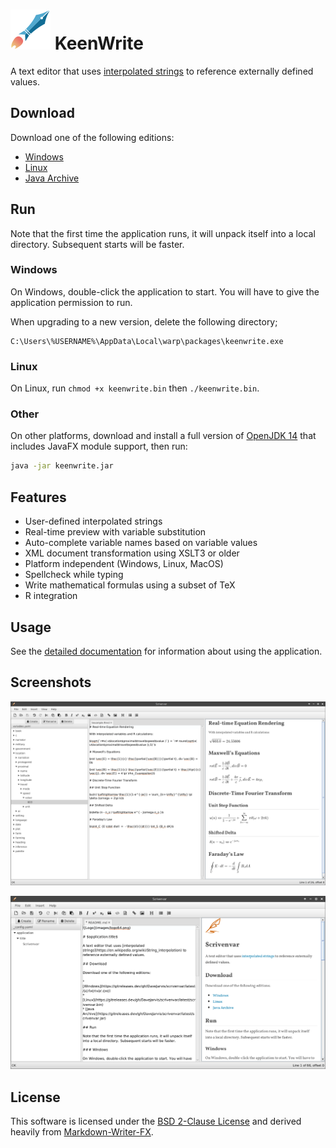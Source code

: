 # ![Logo](docs/images/logo64.png) KeenWrite

A text editor that uses [interpolated strings](https://en.wikipedia.org/wiki/String_interpolation) to reference externally defined values.

## Download

Download one of the following editions:

* [Windows](https://gitreleases.dev/gh/DaveJarvis/keenwrite/latest/keenwrite.exe)
* [Linux](https://gitreleases.dev/gh/DaveJarvis/keenwrite/latest/keenwrite.bin)
* [Java Archive](https://gitreleases.dev/gh/DaveJarvis/keenwrite/latest/keenwrite.jar)

## Run

Note that the first time the application runs, it will unpack itself into a local directory. Subsequent starts will be faster.

### Windows

On Windows, double-click the application to start. You will have to give the application permission to run.

When upgrading to a new version, delete the following directory;

    C:\Users\%USERNAME%\AppData\Local\warp\packages\keenwrite.exe

### Linux

On Linux, run `chmod +x keenwrite.bin` then `./keenwrite.bin`.

### Other

On other platforms, download and install a full version of [OpenJDK 14](https://bell-sw.com/) that includes JavaFX module support, then run:

``` bash
java -jar keenwrite.jar
```

## Features

* User-defined interpolated strings
* Real-time preview with variable substitution
* Auto-complete variable names based on variable values
* XML document transformation using XSLT3 or older
* Platform independent (Windows, Linux, MacOS)
* Spellcheck while typing
* Write mathematical formulas using a subset of TeX
* R integration

## Usage

See the [detailed documentation](docs/README.md) for information about
using the application.

## Screenshots

![Screenshot with Formulas](docs/images/equations.png)

![Screenshot with Hyperlinks](docs/images/screenshot.png)

## License

This software is licensed under the [BSD 2-Clause License](LICENSE.md) and
derived heavily from [Markdown-Writer-FX](licenses/MARKDOWN-WRITER-FX.md).

